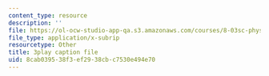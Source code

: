 ```yaml
---
content_type: resource
description: ''
file: https://ol-ocw-studio-app-qa.s3.amazonaws.com/courses/8-03sc-physics-iii-vibrations-and-waves-fall-2016/8cab039538f3ef2938cbc7530e494e70_BX4QPdP7fT8.srt
file_type: application/x-subrip
resourcetype: Other
title: 3play caption file
uid: 8cab0395-38f3-ef29-38cb-c7530e494e70
---
```

